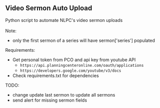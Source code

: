 ## Video Sermon Auto Upload

Python script to automate NLPC's video sermon uploads<br><br>
Note: 
* only the first sermon of a series will have sermon['series'] populated

Requirements:
* Get personal token from PCO and api key from youtube API
    - `https://api.planningcenteronline.com/oauth/applications`
    - `https://developers.google.com/youtube/v3/docs`
* Check requirements.txt for dependencies

TODO:
* change update last sermon to update all sermons
* send alert for missing sermon fields